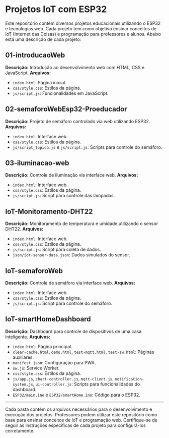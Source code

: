 # Projetos IoT com ESP32

Este repositório contém diversos projetos educacionais utilizando o ESP32 e tecnologias web. Cada projeto tem como objetivo ensinar conceitos de IoT (Internet das Coisas) e programação para professores e alunos. Abaixo está uma descrição de cada projeto:

## 01-introducaoWeb

**Descrição:** Introdução ao desenvolvimento web com HTML, CSS e JavaScript.
**Arquivos:**

- `index.html`: Página inicial.
- `css/style.css`: Estilos da página.
- `js/script.js`: Funcionalidades em JavaScript.

## 02-semaforoWebEsp32-Proeducador

**Descrição:** Projeto de semáforo controlado via web utilizando ESP32.
**Arquivos:**

- `index.html`: Interface web.
- `css/style.css`: Estilos da página.
- `js/script_topico.js` e `js/script.js`: Scripts para controle do semáforo.

## 03-iluminacao-web

**Descrição:** Controle de iluminação via interface web.
**Arquivos:**

- `index.html`: Interface web.
- `css/style.css`: Estilos da página.
- `js/script.js`: Script para controle das lâmpadas.

## IoT-Monitoramento-DHT22

**Descrição:** Monitoramento de temperatura e umidade utilizando o sensor DHT22.
**Arquivos:**

- `index.html`: Interface web.
- `css/style.css`: Estilos da página.
- `js/script.js`: Script para coleta de dados.
- `json/iot-sensor-data.json`: Dados simulados do sensor.

## IoT-semaforoWeb

**Descrição:** Controle de semáforo via interface web.
**Arquivos:**

- `index.html`: Interface web.
- `css/style.css`: Estilos da página.
- `js/script.js`: Script para controle do semáforo.

## IoT-smartHomeDashboard

**Descrição:** Dashboard para controle de dispositivos de uma casa inteligente.
**Arquivos:**

- `index.html`: Página principal.
- `clear-cache.html`, `demo.html`, `test-mqtt.html`, `test-sw.html`: Páginas auxiliares.
- `manifest.json`: Configuração para PWA.
- `sw.js`: Service Worker.
- `css/style.css`: Estilos da página.
- `js/app.js`, `chart-controller.js`, `mqtt-client.js`, `notification-system.js`, `ui-controller.js`: Scripts para funcionalidades do dashboard.
- `ESP32/main.ino` e `ESP32/smartHome.ino`: Código para o ESP32.

---

Cada pasta contém os arquivos necessários para o desenvolvimento e execução dos projetos. Professores podem utilizar este repositório como base para ensinar conceitos de IoT e programação web. Certifique-se de seguir as instruções específicas de cada projeto para configurá-los corretamente.
